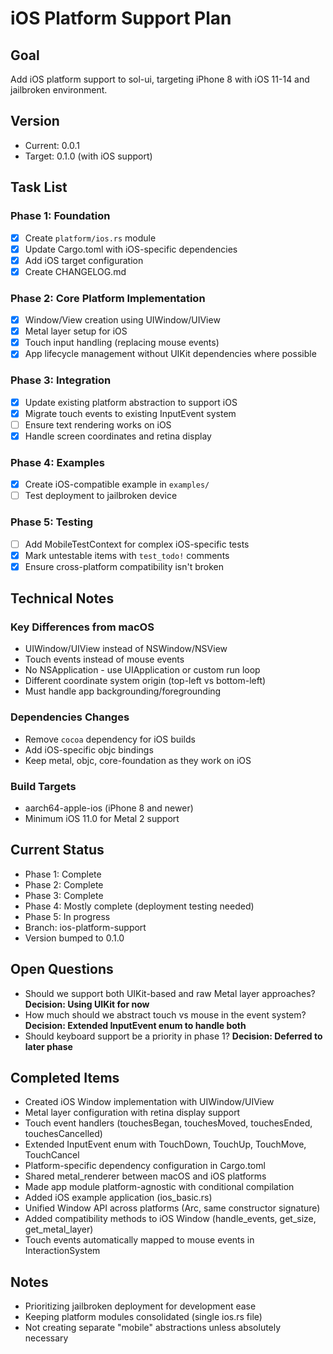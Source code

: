 # iOS Platform Support Plan

## Goal

Add iOS platform support to sol-ui, targeting iPhone 8 with iOS 11-14 and jailbroken environment.

## Version

- Current: 0.0.1
- Target: 0.1.0 (with iOS support)

## Task List

### Phase 1: Foundation

- [x] Create `platform/ios.rs` module
- [x] Update Cargo.toml with iOS-specific dependencies
- [x] Add iOS target configuration
- [x] Create CHANGELOG.md

### Phase 2: Core Platform Implementation

- [x] Window/View creation using UIWindow/UIView
- [x] Metal layer setup for iOS
- [x] Touch input handling (replacing mouse events)
- [x] App lifecycle management without UIKit dependencies where possible

### Phase 3: Integration

- [x] Update existing platform abstraction to support iOS
- [x] Migrate touch events to existing InputEvent system
- [ ] Ensure text rendering works on iOS
- [x] Handle screen coordinates and retina display

### Phase 4: Examples

- [x] Create iOS-compatible example in `examples/`
- [ ] Test deployment to jailbroken device

### Phase 5: Testing

- [ ] Add MobileTestContext for complex iOS-specific tests
- [x] Mark untestable items with `test_todo!` comments
- [x] Ensure cross-platform compatibility isn't broken

## Technical Notes

### Key Differences from macOS

- UIWindow/UIView instead of NSWindow/NSView
- Touch events instead of mouse events
- No NSApplication - use UIApplication or custom run loop
- Different coordinate system origin (top-left vs bottom-left)
- Must handle app backgrounding/foregrounding

### Dependencies Changes

- Remove `cocoa` dependency for iOS builds
- Add iOS-specific objc bindings
- Keep metal, objc, core-foundation as they work on iOS

### Build Targets

- aarch64-apple-ios (iPhone 8 and newer)
- Minimum iOS 11.0 for Metal 2 support

## Current Status

- Phase 1: Complete
- Phase 2: Complete
- Phase 3: Complete
- Phase 4: Mostly complete (deployment testing needed)
- Phase 5: In progress
- Branch: ios-platform-support
- Version bumped to 0.1.0

## Open Questions

- Should we support both UIKit-based and raw Metal layer approaches? **Decision: Using UIKit for now**
- How much should we abstract touch vs mouse in the event system? **Decision: Extended InputEvent enum to handle both**
- Should keyboard support be a priority in phase 1? **Decision: Deferred to later phase**

## Completed Items

- Created iOS Window implementation with UIWindow/UIView
- Metal layer configuration with retina display support
- Touch event handlers (touchesBegan, touchesMoved, touchesEnded, touchesCancelled)
- Extended InputEvent enum with TouchDown, TouchUp, TouchMove, TouchCancel
- Platform-specific dependency configuration in Cargo.toml
- Shared metal_renderer between macOS and iOS platforms
- Made app module platform-agnostic with conditional compilation
- Added iOS example application (ios_basic.rs)
- Unified Window API across platforms (Arc<Window>, same constructor signature)
- Added compatibility methods to iOS Window (handle_events, get_size, get_metal_layer)
- Touch events automatically mapped to mouse events in InteractionSystem

## Notes

- Prioritizing jailbroken deployment for development ease
- Keeping platform modules consolidated (single ios.rs file)
- Not creating separate "mobile" abstractions unless absolutely necessary
